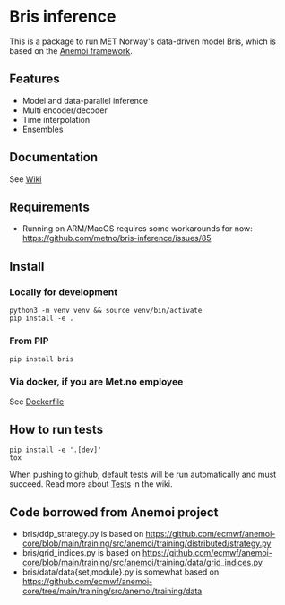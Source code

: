 # Bris inference

This is a package to run MET Norway's data-driven model Bris, which is based on
the [Anemoi framework](https://github.com/ecmwf/anemoi-training).

## Features

- Model and data-parallel inference
- Multi encoder/decoder
- Time interpolation
- Ensembles

## Documentation

See [Wiki](https://github.com/metno/bris-inference/wiki)

## Requirements

- Running on ARM/MacOS requires some workarounds for now: https://github.com/metno/bris-inference/issues/85

## Install

### Locally for development

    python3 -m venv venv && source venv/bin/activate
    pip install -e .

### From PIP

    pip install bris

### Via docker, if you are Met.no employee

See [Dockerfile](https://gitlab.met.no/yrop/bris-cicd/-/blob/main/Dockerfile?ref_type=heads)

## How to run tests

    pip install -e '.[dev]'
    tox

When pushing to github, default tests will be run automatically and must succeed.
Read more about [Tests](https://github.com/metno/bris-inference/wiki/Tests)
in the wiki.

## Code borrowed from Anemoi project

- bris/ddp_strategy.py is based on <https://github.com/ecmwf/anemoi-core/blob/main/training/src/anemoi/training/distributed/strategy.py>
- bris/grid_indices.py is based on <https://github.com/ecmwf/anemoi-core/blob/main/training/src/anemoi/training/data/grid_indices.py>
- bris/data/data{set,module}.py is somewhat based on <https://github.com/ecmwf/anemoi-core/tree/main/training/src/anemoi/training/data>
